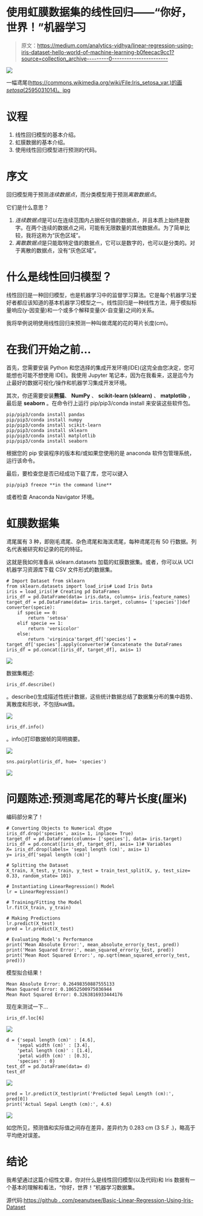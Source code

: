 # 使用虹膜数据集的线性回归——“你好，世界！”机器学习

> 原文：<https://medium.com/analytics-vidhya/linear-regression-using-iris-dataset-hello-world-of-machine-learning-b0feecac9cc1?source=collection_archive---------0----------------------->

![](img/be4d6da94e477f114f77dbd1f5feb318.png)

一幅鸢尾([https://commons.wikimedia.org/wiki/File:Iris_setosa_var.)的画 _setosa_(2595031014)。jpg](https://commons.wikimedia.org/wiki/File:Iris_setosa_var._setosa_(2595031014).jpg)

# 议程

1.  线性回归模型的基本介绍。
2.  虹膜数据的基本介绍。
3.  使用线性回归模型进行预测的代码。

# 序文

回归模型用于预测*连续数据点*，而分类模型用于预测*离散数据点*。

它们是什么意思？

1.  *连续数据点*是可以在连续范围内占据任何值的数据点，并且本质上始终是数字。在两个连续的数据点之间，可能有无限数量的其他数据点。为了简单比较，我将这称为“灰色区域”。
2.  *离散数据点*是只能取特定值的数据点，它可以是数字的，也可以是分类的。对于离散的数据点，没有“灰色区域”。

# 什么是线性回归模型？

线性回归是一种回归模型，也是机器学习中的监督学习算法。它是每个机器学习爱好者都应该知道的基本机器学习模型之一。线性回归是一种线性方法，用于模拟标量响应(y-因变量)和一个或多个解释变量(X-自变量)之间的关系。

我将举例说明使用线性回归来预测一种叫做鸢尾的花的萼片长度(cm)。

# 在我们开始之前…

首先，您需要安装 Python 和您选择的集成开发环境(IDE)(这完全由您决定，您可能想也可能不想使用 IDE)。我使用 Jupyter 笔记本，因为在我看来，这是迄今为止最好的数据可视化/操作和机器学习集成开发环境。

其次，你还需要安装**熊猫**、 **NumPy** 、 **scikit-learn (sklearn)** 、 **matplotlib** ，最后是 **seaborn** 。在命令行上运行 pip/pip3/conda install 来安装这些软件包。

```
pip/pip3/conda install pandas
pip/pip3/conda install numpy
pip/pip3/conda install scikit-learn
pip/pip3/conda install sklearn
pip/pip3/conda install matplotlib
pip/pip3/conda install seaborn
```

根据您的 pip 安装程序的版本和/或如果您使用的是 anaconda 软件包管理系统，运行该命令。

最后，要检查您是否已经成功下载了库，您可以键入

```
pip/pip3 freeze **in the command line**
```

或者检查 Anaconda Navigator 环境。

# 虹膜数据集

鸢尾属有 3 种，即刚毛鸢尾、杂色鸢尾和海滨鸢尾，每种鸢尾花有 50 行数据。列名代表被研究和记录的花的特征。

这就是我如何准备从 sklearn.datasets 加载的虹膜数据集。或者，你可以从 UCI 机器学习资源库下载 CSV 文件形式的数据集。

```
# Import Dataset from sklearn
from sklearn.datasets import load_iris# Load Iris Data
iris = load_iris()# Creating pd DataFrames
iris_df = pd.DataFrame(data= iris.data, columns= iris.feature_names)
target_df = pd.DataFrame(data= iris.target, columns= ['species'])def converter(specie):
    if specie == 0:
        return 'setosa'
    elif specie == 1:
        return 'versicolor'
    else:
        return 'virginica'target_df['species'] = target_df['species'].apply(converter)# Concatenate the DataFrames
iris_df = pd.concat([iris_df, target_df], axis= 1)
```

![](img/729b1160e2982a7607223476a71aca62.png)

数据集概述:

```
iris_df.describe()
```

。describe()生成描述性统计数据，这些统计数据总结了数据集分布的集中趋势、离散度和形状，不包括`NaN`值。

![](img/5e5185f084d95b6133e36f5541fb743a.png)

```
iris_df.info()
```

。info()打印数据帧的简明摘要。

![](img/10e5b4dd2dd1325833b6718dd1115e29.png)

```
sns.pairplot(iris_df, hue= 'species')
```

![](img/892818b0eb752d371153233b70574881.png)

# 问题陈述:预测鸢尾花的萼片长度(厘米)

编码部分来了！

```
# Converting Objects to Numerical dtype
iris_df.drop('species', axis= 1, inplace= True)
target_df = pd.DataFrame(columns= ['species'], data= iris.target)
iris_df = pd.concat([iris_df, target_df], axis= 1)# Variables
X= iris_df.drop(labels= 'sepal length (cm)', axis= 1)
y= iris_df['sepal length (cm)']

# Splitting the Dataset 
X_train, X_test, y_train, y_test = train_test_split(X, y, test_size= 0.33, random_state= 101)

# Instantiating LinearRegression() Model
lr = LinearRegression()

# Training/Fitting the Model
lr.fit(X_train, y_train)

# Making Predictions
lr.predict(X_test)
pred = lr.predict(X_test)

# Evaluating Model's Performance
print('Mean Absolute Error:', mean_absolute_error(y_test, pred))
print('Mean Squared Error:', mean_squared_error(y_test, pred))
print('Mean Root Squared Error:', np.sqrt(mean_squared_error(y_test, pred)))
```

模型拟合结果！

```
Mean Absolute Error: 0.26498350887555133
Mean Squared Error: 0.10652500975036944
Mean Root Squared Error: 0.3263816933444176
```

现在来测试一下…

```
iris_df.loc[6]
```

![](img/871553c7a6eec4cfe7103e19c31d8d07.png)

```
d = {'sepal length (cm)' : [4.6],
    'sepal width (cm)' : [3.4],
    'petal length (cm)' : [1.4],
    'petal width (cm)' : [0.3],
    'species' : 0}
test_df = pd.DataFrame(data= d)
test_df
```

![](img/f99eedb98739c1a39101e8868c101f5f.png)

```
pred = lr.predict(X_test)print('Predicted Sepal Length (cm):', pred[0])
print('Actual Sepal Length (cm):', 4.6)
```

![](img/d0cb9cb1bc56316e0ba049f813d2ee06.png)

如您所见，预测值和实际值之间存在差异，差异约为 0.283 cm (3 S.F .)，略高于平均绝对误差。

# **结论**

我希望通过这篇介绍性文章，你对什么是线性回归模型(以及代码)和 Iris 数据有一个基本的理解和看法，“你好，世界！”机器学习数据集。

源代码:[https://github . com/peanutsee/Basic-Linear-Regression-Using-Iris-Dataset](https://github.com/peanutsee/Basic-Linear-Regression-Using-Iris-Dataset/tree/master)